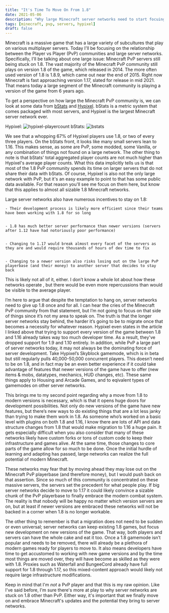 ```yaml
---
title: "It's Time To Move On From 1.8"
date: 2021-05-06
description: "Why large Minecraft server networks need to start focuing on newer versions of the game."
tags: [minecraft, pvp, servers, hypixel]
draft: false
---
```

 
Minecraft is a massive game that has a large variety of subcultures that play on various multiplayer servers. Today I'll be focusing on the relationship between the Player vs Player (PvP) communities and large server networks. Specifically, I'll be talking about one large issue: Minecraft PvP servers still being stuck on 1.8. The vast majority of the Minecraft PvP community still plays on version 1.8 of the game, which released in 2014. The more often used version of 1.8 is 1.8.9, which came out near the end of 2015. Right now Minecraft is fast approaching version 1.17, slated for release in mid 2021. That means today a large segment of the Minecraft community is playing a version of the game from 6 years ago.

To get a perspective on how large the Minecraft PvP community is, we can look at some data from [bStats](https://bstats.org/) and [Hypixel](https://hypixel.net/threads/removing-support-for-some-minecraft-versions-1-9-1-10.3543363/). bStats is a metric system that comes packaged with most servers, and Hypixel is the largest Minecraft server network ever.

Hypixel: ![hypixel-playercount](/resources/time-to-move-on/hypixel-playercount.png) bStats: ![bstats](/resources/time-to-move-on/bstats.png)

We see that a whopping 67% of Hypixel players use 1.8, or two of every three players. On the bStats front, it looks like many small servers lean to 1.16. This makes sense, as some are PvP, some modded, some Vanilla, or any combination of things not found on a large network. The other thing to note is that bStats' total aggregated player counts are not much higher than Hypixel's average player counts. What this data implicitly tells us is that most of the 1.8 PvP community spends its time on larger servers that do not share their data with bStats. Of course, Hypixel is also not the only large network with PvP, but it's an easy example to point to that has some public data available. For that reason you'll see me focus on them here, but know that this applies to almost all sizable 1.8 Minecraft networks.

Large server networks also have numerous incentives to stay on 1.8:

    - Their development process is likely more efficient since their teams have been working with 1.8 for so long


    - 1.8 has much better server performance than newer versions (servers after 1.12 have had notoriously poor performance)


    - Changing to 1.17 would break almost every facet of the servers as they are and would require thousands of hours of dev time to fix


    - Changing to a newer version also risks losing out on the large PvP playerbase (and their money) to another server that decides to stay back


This is likely not all of it, either. I don’t know a whole lot about how these networks operate , but there would be even more repercussions than would be visible to the average player.

I’m here to argue that despite the temptation to hang on, server networks need to give up 1.8 once and for all. I can hear the cries of the Minecraft PvP community from that statement, but I’m not going to focus on that side of things since it’s not my area to speak on. The truth is that the longer server networks stay behind, the harder it’s going to be to migrate once that becomes a necessity for whatever reason. Hypixel even states in the article I linked above that trying to support every version of the game between 1.8 and 1.16 already takes way too much developer time. As a result, they've dropped support for 1.9 and 1.10 entirely. In addition, while PvP a large part of server networks today, it may not always be the dominating force of server development. Take Hypixel’s Skyblock gamemode, which is in beta but still regularly pulls 40,000-50,000 concurrent players. This doesn’t need to be on 1.8, and in fact may be an even better experience if it could take advantage of features that newer versions of the game have to offer (new items & mobs, datatypes, mechanics, HUD changes, etc). These same things apply to Housing and Arcade Games, and to eqivalent types of gamemodes on other server networks.

This brings me to my second point regarding why a move from 1.8 to modern versions is necessary, which is that it opens huge doors for development possibilities. Not only do new versions of the game have new features, but there’s new ways to do existing things that are a lot less janky than trying to make them work in 1.8. As someone who’s worked on a basic level with plugins on both 1.8 and 1.16, I know there are lots of API and data structure changes from 1.8 that would make migration to 1.16 a huge pain. It gets especially difficult when you also consider that many of these networks likely have custom forks or tons of custom code to keep their infrastructure and games alive. At the same time, those changes to core parts of the game allow for so much to be done. Once the initial hurdle of learning and adapting has passed, large networks can realize the full potential of modern Minecraft.

These networks may fear that by moving ahead they may lose out on the Minecraft PvP playerbase (and therefore money), but I would push back on that assertion. Since so much of this community is concentrated on these massive servers, the servers set the precedent for what people play. If big server networks decide to move to 1.17 it could likely convince a sizable chunk of the PvP playerbase to finally embrace the modern combat system. The reality is that nobody will be happy no matter which version servers are on, but at least if newer versions are embraced these networks will not be backed in a corner when 1.8 is no longer workable. 

The other thing to remember is that a migration does not need to be sudden or even universal; server networks can keep existing 1.8 games, but focus new development on new versions of the game. That way, both players and servers can have the whole cake and eat it too. Once a 1.8 gamemode isn’t popular and needs to be removed, there will already be a plethora of modern games ready for players to move to. It also means developers have time to get accustomed to working with new game versions and by the time most things are moved over, they will have become as skilled as they were with 1.8. Proxies such as Waterfall and BungeeCord already have full support for 1.8 through 1.17, so this mixed-content approach would likely not require large infrastructure modifications.

Keep in mind that I'm *not* a PvP player and that this is my raw opinion. Like I've said before, I'm sure there's more at play to why server networks are stuck on 1.8 other than PvP. Either way, it's important that we finally move on and embrace Minecraft's updates and the potential they bring to server networks.